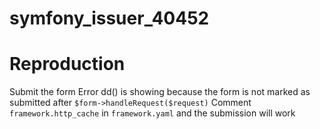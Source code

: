 # symfony_issuer_40452


# Reproduction
Submit the form
Error dd() is showing because the form is not marked as submitted after `$form->handleRequest($request)`
Comment `framework.http_cache` in `framework.yaml` and the submission will work